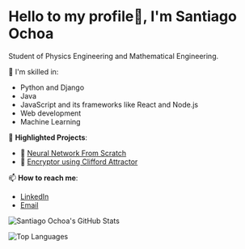 # Hello to my profile👋, I'm Santiago Ochoa

Student of Physics Engineering and Mathematical Engineering.

🔭 I'm skilled in:
- Python and Django
- Java
- JavaScript and its frameworks like React and Node.js
- Web development
- Machine Learning

🌱 **Highlighted Projects**:
- 🧠 [Neural Network From Scratch](https://github.com/sochoav1/Neural-Network-From-Scratch)
- 🔐 [Encryptor using Clifford Attractor](https://github.com/sochoav1/CliffordAttractor)

📫 **How to reach me**:
- [LinkedIn](https://www.linkedin.com/in/sochoav/)
- [Email](mailto:sochoav8a@gmail.com)

![Santiago Ochoa's GitHub Stats](https://github-readme-stats.vercel.app/api?username=sochoav1&show_icons=true&count_private=true&theme=radical)


![Top Languages](https://github-readme-stats.vercel.app/api/top-langs/?username=sochoav1&theme=radical&layout=compact)




